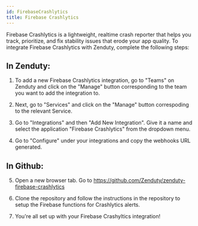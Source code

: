 ```yaml
---
id: FirebaseCrashlytics
title: Firebase Crashlytics
---
```

Firebase Crashlytics is a lightweight, realtime crash reporter that helps you track, prioritize, and fix stability issues that erode your app quality. To integrate Firebase Crashlytics with Zenduty, complete the following steps:

## In Zenduty: 

1. To add a new Firebase Crashlytics integration, go to "Teams" on Zenduty and click on the "Manage" button corresponding to the team you want to add the integration to.

2. Next, go to "Services" and click on the "Manage" button correspoding to the relevant Service.

3. Go to "Integrations" and then "Add New Integration". Give it a name and select the application "Firebase Crashlytics" from the dropdown menu.

4. Go to "Configure" under your integrations and copy the webhooks URL generated. 

## In Github:

5. Open a new browser tab. Go to https://github.com/Zenduty/zenduty-firebase-crashlytics

6. Clone the repository and follow the instructions in the repository to setup the Firebase functions for Crashlytics alerts.

7. You're all set up with your Firebase Crashyltics integration!